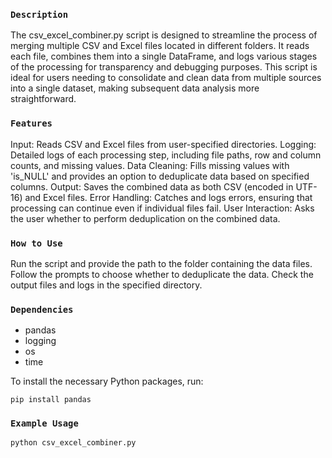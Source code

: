 ### <center><p align = "left">`Description`</p> </center>
The csv_excel_combiner.py script is designed to streamline the process of merging multiple CSV and Excel files located in different folders. It reads each file, combines them into a single DataFrame, and logs various stages of the processing for transparency and debugging purposes. This script is ideal for users needing to consolidate and clean data from multiple sources into a single dataset, making subsequent data analysis more straightforward.

### <center><p align = "left">`Features`</p> </center>
Input: Reads CSV and Excel files from user-specified directories.
Logging: Detailed logs of each processing step, including file paths, row and column counts, and missing values.
Data Cleaning: Fills missing values with 'is_NULL' and provides an option to deduplicate data based on specified columns.
Output: Saves the combined data as both CSV (encoded in UTF-16) and Excel files.
Error Handling: Catches and logs errors, ensuring that processing can continue even if individual files fail.
User Interaction: Asks the user whether to perform deduplication on the combined data.

### <center><p align = "left">`How to Use`</p> </center>
Run the script and provide the path to the folder containing the data files.
Follow the prompts to choose whether to deduplicate the data.
Check the output files and logs in the specified directory.

### <center><p align = "left">`Dependencies`</p> </center>
- pandas
- logging
- os
- time

To install the necessary Python packages, run:

```
pip install pandas
```

### <center><p align = "left">`Example Usage`</p> </center>

```
python csv_excel_combiner.py
```
